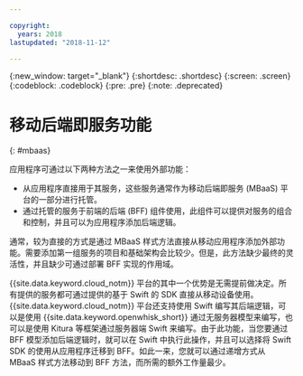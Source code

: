 ```yaml
---

copyright:
  years: 2018
lastupdated: "2018-11-12"

---
```

{:new_window: target="_blank"}
{:shortdesc: .shortdesc}
{:screen: .screen}
{:codeblock: .codeblock}
{:pre: .pre}
{:note: .deprecated}

# 移动后端即服务功能
{: #mbaas}

应用程序可通过以下两种方法之一来使用外部功能：
* 从应用程序直接用于其服务，这些服务通常作为移动后端即服务 (MBaaS) 平台的一部分进行托管。
* 通过托管的服务于前端的后端 (BFF) 组件使用，此组件可以提供对服务的组合和控制，并且可以为应用程序添加后端逻辑。

通常，较为直接的方式是通过 MBaaS 样式方法直接从移动应用程序添加外部功能。需要添加第一组服务的项目和基础架构会比较少。但是，此方法缺少最终的灵活性，并且缺少可通过部署 BFF 实现的作用域。

{{site.data.keyword.cloud_notm}} 平台的其中一个优势是无需提前做决定。所有提供的服务都可通过提供的基于 Swift 的 SDK 直接从移动设备使用。{{site.data.keyword.cloud_notm}} 平台还支持使用 Swift 编写其后端逻辑，可以是使用 {{site.data.keyword.openwhisk_short}} 通过无服务器模型来编写，也可以是使用 Kitura 等框架通过服务器端 Swift 来编写。由于此功能，当您要通过 BFF 模型添加后端逻辑时，就可以在 Swift 中执行此操作，并且可以选择将 Swift SDK 的使用从应用程序迁移到 BFF。如此一来，您就可以通过递增方式从 MBaaS 样式方法移动到 BFF 方法，而所需的额外工作量最少。
